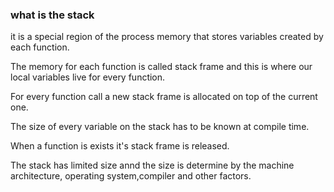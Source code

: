 ### what is the stack

it is a special region of the process memory that stores variables created by each function.

The memory for each function is called stack frame and this is where our local variables live for every function.

For every function call a new stack frame is allocated on top of the current one.

The size of every variable on the stack has to be known at compile time.

When a function is exists it's stack frame is released.

The stack has limited size annd the size is determine by the machine architecture, operating system,compiler and other factors.
